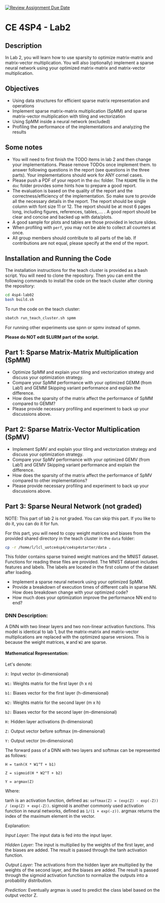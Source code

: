 [![Review Assignment Due Date](https://classroom.github.com/assets/deadline-readme-button-22041afd0340ce965d47ae6ef1cefeee28c7c493a6346c4f15d667ab976d596c.svg)](https://classroom.github.com/a/mTCelUc_)

# CE 4SP4 - Lab2

## Description
In Lab 2, you will learn how to use sparsity to optimize matrix-matrix and matrix-vector multiplication.
You will also (optionally) implement a sparse neural network using your optimized matrix-matrix and matrix-vector multiplication.

## Objectives
- Using data structures for efficient sparse matrix representation and operations
- Implement sparse matrix-matrix multiplication (SpMM) and sparse matrix-vector multiplication with tiling and vectorization
- Using SpMM inside a neural network (excluded)
- Profiling the performance of the implementations and analyzing the results

## Some notes
* You will need to first finish the TODO items in lab 2 and then change your implementations. Please remove TODOs 
once implement them.
 to answer following questions in the report (see questions in the three parts). Your implementations should work for ANY cornel cases.
* Please push a PDF of your report in the `doc` folder.
The `README` file in the `doc` folder provides some hints how to prepare a good report. 
* The evaluation is based on the quality of the report and 
the correctness/efficiency of the implementation. So make sure to provide all the necessary details in the report.
The report should be single column with font size 11 or 12. The report should be at most 6 pages long, 
including figures, references, tables,.... . A good report should be clear and concise and backed up with data/plots.
* A good sample for plots and tables are those provided in lecture slides.
* When profiling with `perf`, you may not be able to collect all counters at once.
* All group members should contribute to all parts of the lab. If contributions are not equal, please specify at the 
end of the report. 

## Installation and Running the Code
The installation instructions for the teach cluster is provided as a bash script. You will need to clone 
the repository. Then you can emit the 
following commands to install the code on the teach cluster after cloning the repository:

```bash
cd 4sp4-lab02
bash build.sh
```

To run the code on the teach cluster:
```bash
sbatch run_teach_cluster.sh spmm
```
For running other experiments use spnn or spmv instead of spmm.

**Please do NOT edit SLURM part of the script.**

## Part 1: Sparse Matrix-Matrix Multiplication (SpMM)
- Optimize SpMM and explain your tiling and vectorization strategy and discuss your optimization strategy.
- Compare your SpMM performance with your optimized GEMM (from Lab1) and GEMM Skipping variant performance and explain the difference.
- How does the sparsity of the matrix affect the performance of SpMM compared to GEMM?
- Please provide necessary profiling and experiment to back up your discussions above.

## Part 2: Sparse Matrix-Vector Multiplication (SpMV)
- Implement SpMV and explain your tiling and vectorization strategy and discuss your optimization strategy.
- Compare your SpMV performance with your optimized GEMV (from Lab1) and GEMV Skipping variant performance and explain the difference.
- How does the sparsity of the matrix affect the performance of SpMV compared to other implementations?
- Please provide necessary profiling and experiment to back up your discussions above.

## Part 3: Sparse Neural Network (not graded)

NOTE: This part of lab 2 is not graded. You can skip this part. If you like to do it, you can do it for fun.

For this part, you will need to copy weight matrices and biases from the provided shared directory in
the teach cluster in the `data` folder:
 ```bash
cp -r /home/l/lcl_uotce4sp4/ce4sp4starter/data .
```
This folder contains sparse trained weight matrices and the MNIST dataset. Functions for reading these files are provided.
The MNIST dataset includes features and labels. The labels are located in the first column of the dataset after loading.

- Implement a sparse neural network using your optimized SpMM. 
- Provide a breakdown of execution times of different calls in sparse NN. How does breakdown change with your optimized code?
- How much does your optimization improve the performance NN end to end? 


### DNN Description:
A DNN with two linear layers and two non-linear activation functions. This model is identical to lab 1, 
but the matrix-matrix and matrix-vector multiplications are replaced with the optimized sparse versions. This is 
because the weight matrices, `W` and `W2` are sparse.

#### Mathematical Representation:

Let's denote:

`X:` Input vector (n-dimensional)

`W1:` Weights matrix for the first layer (h x n)

`b1:` Biases vector for the first layer (h-dimensional)

`W2:` Weights matrix for the second layer (m x h)

`b2:` Biases vector for the second layer (m-dimensional)

`H:` Hidden layer activations (h-dimensional)

`Z:` Output vector before softmax (m-dimensional)

`Y:` Output vector (m-dimensional)

The forward pass of a DNN with two layers and softmax can be represented as follows:

`H = tanh(X * W1^T + b1)`

`Z = sigmoid(H * W2^T + b2)`

`Y = argmax(Z)`

Where:


tanh is an activation function, defined as:
`softmax(Z) = (exp(Z) - exp(-Z)) / (exp(Z) + exp(-Z))`.
sigmoid is another commonly used activation function in neural networks, defined as `1/(1 + exp(-z))`. argmax returns the index of the maximum element in the vector.

Explanation:

*Input Layer:* The input data is fed into the input layer.

*Hidden Layer:* The input is multiplied by the weights of the first layer, and the biases are added. The result is passed through the tanh activation function.

*Output Layer:* The activations from the hidden layer are multiplied by the weights of the second layer, and the biases are added. The result is passed through the sigmoid activation function to normalize the outputs into a probability distribution.

*Prediction:* Eventually argmax is used to predict the class label based on the output vector Z.
